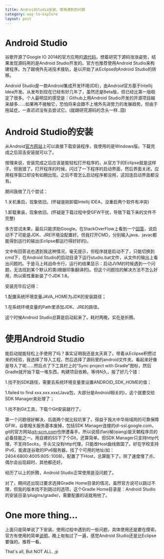 ```yaml
---
title: AndroidStudio安装、使用遇到的问题
category: way-to-explore
layout: post
---
```


# Android Studio
谷歌开源了Google IO 2014的官方应用的[源代码](https://github.com/google/iosched)，想着研究下源码涨涨姿势，结果发现源码用的是Android Studio开发的。官方也推荐使用Android Studio来构建程序。为了跟境外先进技术接轨，是以开始了从Eclipse向Android Studio的转移。

Android Studio是一款Android集成开发环境(IDE)，由Android官方基于Intellij Idea开发。从发布到现在已经有好几年了，虽然还是Beta版，但已经比第一版稳定了很多。个人最明显的感受是：Github上用Android Studio开发的开源项目越来越多……如果再不接触它，恐怕将来会跟不上境外先进势力的发展趋势。但由于拖延症，一直迟迟没有去尝试它。(就跟研究源码的念头一样..囧)

# Android Studio的安装
从Android[官方网站](http://developer.android.com/sdk/installing/studio.html)上可以直接下载安装程序，我使用的是Windows版。下载完成之后双击安装就可以了。

按理来说，安装完成之后应该是能轻松打开程序的，从官方下的Eclipse就是这样子。但我错了。打开程序的时候，闪过了一下程序的启动界面，然后界面关闭，应用程序窗口却没有如期出现。之后不管怎么启动程序都没用，这回连启动界面都没有。

期间我做了几个尝试：

1.关机重启，现象依旧。(怀疑是刚卸载Intellij IDEA，没重启两个软件有冲突)

1.卸载重装，现象依旧。(怀疑是下载过程中受GFW干扰，导致下载下来的文件不完整)

多方尝试未果，最后只能求助Google。在StackOverFlow上看到一个[回答](http://stackoverflow.com/questions/16574189/android-studio-installation-on-windows-7-fails-no-jdk-found)，说启动不了可能是JDK、JRE环境没配置好。但我打开CMD，分别输入java、javac都能得到运行的输出(Eclipse都运行得好好的)。

文中有回答说也遇到我这种情况，毫无提示，但程序就是启动不了，只能切换到cmd下，在Android Studio的启动目录下运行studio.bat文件，从文件的输出上看出问题的。于是马上转战命令行，运行的结果显示：启动JVM的时候遇到一个问题，无法找到某个默认的类(根据印象翻译的)。但这个问题找的解决方法不怎么好用，所以索性重新装了个JDK 1.8。

安装完毕后记得：

1.配置系统环境变量JAVA_HOME为JDK的安装路径；

1.在系统环境变量的Path里添加JDK、JRE的路径。

这个时候Android Studio总算是启动起来了。耗时两晚，实在是折腾。

# 使用Android Studio
能启动就能轻松上手使用了吗？事实证明我还是太天真了。带着从Eclipse积攒过来的经验，我选择了导入工程，然后选择了源码里的android文件夹。看起来好像是导入了呢……然后点了下工具栏上的“Sync project with Gradle”图标，然后Gradle就开始下载一堆东西，构建项目依赖。等待N久，报了好几个错：

1.找不到SDK路径，需要去系统环境变量里设置ANDROID_SDK_HOME的值；

1.failed to find xxx.xxx.xxx(Java包，大部分是Android相关的)，这个就要交给SDK Manager来处理了；

1.找不到Git工具，下载个Git安装就行了。

第一个问题很好解决，后面两个就比较坑爹了。得益于我大中华局域网的可靠保障GFW，谷歌相关服务基本废掉，包括SDK Manager连接的dl-ssl.google.com，git的官方网站[git-scm.com](https://www.google.com.hk/url?sa=t&rct=j&q=&esrc=s&source=web&cd=1&cad=rja&uact=8&ved=0CBsQFjAA&url=%68%74%74%70%3a%2f%2f%67%69%74%2d%73%63%6d%2e%63%6f%6d%2f&ei=kngrVJypEcnmuQSgz4LgDQ&usg=AFQjCNHBOAWIJWLQ6wmj_GErAgGzWCkTbA&bvm=bv.76477589,d.c2E)也惨遭毒手。所以说搭(fan)梯(qiang)是天朝程序员的必备技能之一。用自建的SS下了个Git，还算简单。但SDK Manager只支持http代理，不支持Socks，手头又没有http代理，只能改Host曲线救国了。好在学校支持IPv6，能直连谷歌的IPv6服务器，找了个可用的地址(如：2404:6800:4005:805::1008)，配置了下Host，总算能下了。除了速度慢了点、偶尔会出现超时，其他都还好。

经历了以上的折腾，Android Studio正常使用是没问题了。

对了，期间还出现过要求选择Gradle Home目录的情况，虽然官方说可以跳过不理，但我的版本找不到跳过的选项，这个Gradle Home目录是：Android Studio的安装目录/plugins/gradle/，需要配置的话就用他了。

# One more thing...
上面只是简单说了下安装、使用过程中遇到的一些问题，具体使用还是要在摸索。官方有使用的简单[说明](http://developer.android.com/sdk/installing/studio.html)，晚上匆匆过了一遍，感觉Android Studio还是比Eclipse要强的。推荐一看。

That's all, But NOT ALL. ;p
